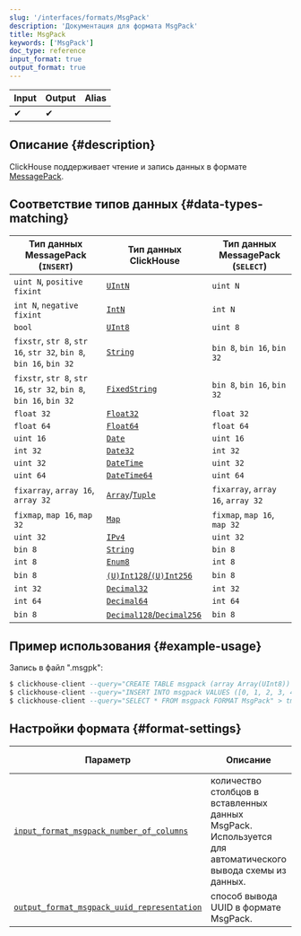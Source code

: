 ```yaml
---
slug: '/interfaces/formats/MsgPack'
description: 'Документация для формата MsgPack'
title: MsgPack
keywords: ['MsgPack']
doc_type: reference
input_format: true
output_format: true
---
```

| Input | Output | Alias |
|-------|--------|-------|
| ✔     | ✔      |       |

## Описание {#description}

ClickHouse поддерживает чтение и запись данных в формате [MessagePack](https://msgpack.org/).

## Соответствие типов данных {#data-types-matching}

| Тип данных MessagePack (`INSERT`)                                   | Тип данных ClickHouse                                                                                   | Тип данных MessagePack (`SELECT`) |
|--------------------------------------------------------------------|---------------------------------------------------------------------------------------------------------|----------------------------------|
| `uint N`, `positive fixint`                                        | [`UIntN`](/sql-reference/data-types/int-uint.md)                                                     | `uint N`                         |
| `int N`, `negative fixint`                                         | [`IntN`](/sql-reference/data-types/int-uint.md)                                                      | `int N`                          |
| `bool`                                                             | [`UInt8`](/sql-reference/data-types/int-uint.md)                                                     | `uint 8`                         |
| `fixstr`, `str 8`, `str 16`, `str 32`, `bin 8`, `bin 16`, `bin 32` | [`String`](/sql-reference/data-types/string.md)                                                      | `bin 8`, `bin 16`, `bin 32`      |
| `fixstr`, `str 8`, `str 16`, `str 32`, `bin 8`, `bin 16`, `bin 32` | [`FixedString`](/sql-reference/data-types/fixedstring.md)                                            | `bin 8`, `bin 16`, `bin 32`      |
| `float 32`                                                         | [`Float32`](/sql-reference/data-types/float.md)                                                      | `float 32`                       |
| `float 64`                                                         | [`Float64`](/sql-reference/data-types/float.md)                                                      | `float 64`                       |
| `uint 16`                                                          | [`Date`](/sql-reference/data-types/date.md)                                                          | `uint 16`                        |
| `int 32`                                                           | [`Date32`](/sql-reference/data-types/date32.md)                                                      | `int 32`                         |
| `uint 32`                                                          | [`DateTime`](/sql-reference/data-types/datetime.md)                                                  | `uint 32`                        |
| `uint 64`                                                          | [`DateTime64`](/sql-reference/data-types/datetime.md)                                                | `uint 64`                        |
| `fixarray`, `array 16`, `array 32`                                 | [`Array`](/sql-reference/data-types/array.md)/[`Tuple`](/sql-reference/data-types/tuple.md)        | `fixarray`, `array 16`, `array 32` |
| `fixmap`, `map 16`, `map 32`                                       | [`Map`](/sql-reference/data-types/map.md)                                                            | `fixmap`, `map 16`, `map 32`      |
| `uint 32`                                                          | [`IPv4`](/sql-reference/data-types/ipv4.md)                                                          | `uint 32`                        |
| `bin 8`                                                            | [`String`](/sql-reference/data-types/string.md)                                                      | `bin 8`                          |
| `int 8`                                                            | [`Enum8`](/sql-reference/data-types/enum.md)                                                         | `int 8`                          |
| `bin 8`                                                            | [`(U)Int128`/`(U)Int256`](/sql-reference/data-types/int-uint.md)                                     | `bin 8`                          |
| `int 32`                                                           | [`Decimal32`](/sql-reference/data-types/decimal.md)                                                  | `int 32`                         |
| `int 64`                                                           | [`Decimal64`](/sql-reference/data-types/decimal.md)                                                  | `int 64`                         |
| `bin 8`                                                            | [`Decimal128`/`Decimal256`](/sql-reference/data-types/decimal.md)                                     | `bin 8 `                         |

## Пример использования {#example-usage}

Запись в файл ".msgpk":

```sql
$ clickhouse-client --query="CREATE TABLE msgpack (array Array(UInt8)) ENGINE = Memory;"
$ clickhouse-client --query="INSERT INTO msgpack VALUES ([0, 1, 2, 3, 42, 253, 254, 255]), ([255, 254, 253, 42, 3, 2, 1, 0])";
$ clickhouse-client --query="SELECT * FROM msgpack FORMAT MsgPack" > tmp_msgpack.msgpk;
```

## Настройки формата {#format-settings}

| Параметр                                                                                                                                 | Описание                                                                                        | По умолчанию |
|-------------------------------------------------------------------------------------------------------------------------------------------|------------------------------------------------------------------------------------------------|--------------|
| [`input_format_msgpack_number_of_columns`](/operations/settings/settings-formats.md/#input_format_msgpack_number_of_columns)       | количество столбцов в вставленных данных MsgPack. Используется для автоматического вывода схемы из данных. | `0`          |
| [`output_format_msgpack_uuid_representation`](/operations/settings/settings-formats.md/#output_format_msgpack_uuid_representation) | способ вывода UUID в формате MsgPack.                                                          | `EXT`        |
